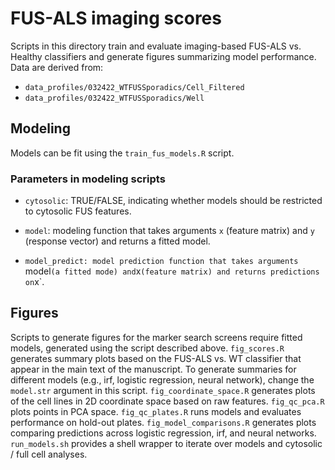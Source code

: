 # FUS-ALS imaging scores
Scripts in this directory train and evaluate imaging-based FUS-ALS vs. Healthy
classifiers and generate figures summarizing model performance. Data are derived
from:

- `data_profiles/032422_WTFUSSporadics/Cell_Filtered`
- `data_profiles/032422_WTFUSSporadics/Well`

## Modeling
Models can be fit using the `train_fus_models.R` script.

### Parameters in modeling scripts
- `cytosolic`: TRUE/FALSE, indicating whether models should be restricted to
  cytosolic FUS features.

- `model`: modeling function that takes arguments `x` (feature matrix) and `y`
  (response vector) and returns a fitted model.

- `model_predict: model prediction function that takes arguments `model` (a
  fitted mode) and `x` (feature matrix) and returns predictions on `x`.

## Figures
Scripts to generate figures for the marker search screens require fitted models,
generated using the script described above. `fig_scores.R` generates summary
plots based on the FUS-ALS vs. WT classifier that appear in the main text of the
manuscript. To generate summaries for different models (e.g., irf, logistic
regression, neural network), change the `model.str` argument in this script.
`fig_coordinate_space.R` generates plots of the cell lines in 2D coordinate
space based on raw features. `fig_qc_pca.R` plots points in PCA space.
`fig_qc_plates.R` runs models and evaluates performance on hold-out plates.
`fig_model_comparisons.R` generates plots comparing predictions across logistic
regression, irf, and neural networks. `run_models.sh` provides a shell wrapper
to iterate over models and cytosolic / full cell analyses.
